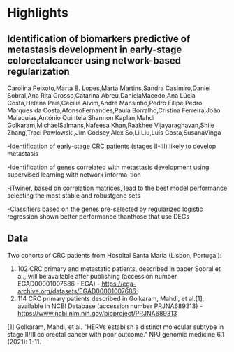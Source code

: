 # Highlights

## Identification of biomarkers predictive of metastasis development in early-stage colorectalcancer using network-based regularization

Carolina Peixoto,Marta B. Lopes,Marta Martins,Sandra Casimiro,Daniel Sobral,Ana Rita Grosso,Catarina Abreu,DanielaMacedo,Ana Lúcia Costa,Helena Pais,Cecília Alvim,André Mansinho,Pedro Filipe,Pedro Marques da Costa,AfonsoFernandes,Paula Borralho,Cristina Ferreira,João Malaquias,António Quintela,Shannon Kaplan,Mahdi Golkaram,MichaelSalmans,Nafeesa Khan,Raakhee Vijayaraghavan,Shile Zhang,Traci Pawlowski,Jim Godsey,Alex So,Li Liu,Luís Costa,SusanaVinga


-Identification of early-stage CRC patients (stages II-III) likely to develop metastasis

-Identification of genes correlated with metastasis development using supervised learning with network informa-tion

-iTwiner, based on correlation matrices, lead to the best model performance selecting the most stable and robustgene sets

-Classifiers based on the genes pre-selected by regularized logistic regression shown better performance thanthose that use DEGs

## Data
Two cohorts of CRC patients from Hospital Santa Maria (Lisbon, Portugal): 
1) 102 CRC primary and metastatic patients, described in paper Sobral et al., will be available after publishing (accession number EGAD00001007686 - EGA) - https://ega-archive.org/datasets/EGAD00001007686; 
2) 114 CRC primary patients described in Golkaram, Mahdi, et al.[1], available in NCBI Database (accession number PRJNA689313) - https://www.ncbi.nlm.nih.gov/bioproject/PRJNA689313


[1] Golkaram, Mahdi, et al. "HERVs establish a distinct molecular subtype in stage II/III colorectal cancer with poor outcome." NPJ genomic medicine 6.1 (2021): 1-11.
